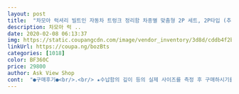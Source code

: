 ```yaml
---
layout: post 
title:  "차모아 럭셔리 빌트인 자동차 트렁크 정리함 차종별 맞춤형 2P 세트, 2P타입 (추가정보란에 차종코드만 작성)" 
description: 차모아 럭 ..
date: 2020-02-08 06:13:37 
img: https://static.coupangcdn.com/image/vendor_inventory/3d8d/cddb4f2be808eeedcb9bbddb3603004fe93c429dd32e0e683d4256311220.jpg 
linkUrl: https://coupa.ng/bozBts 
categories: [1018] 
color: BF360C 
price: 29800 
author: Ask View Shop 
cont:  "●구매후기●<br/>.<br/> ★수납함의 깊이 등의 실제 사이즈를 측정 후 구매하시기를 바랍니다.<br/><br/>가격도 저렴하고 차에 딱 맞춤형이라 기종 선택할 수 있어서 좋더라구요<br/>경제적인 것 같아요<br/>근데 기존 칸막이 대비 짐이 많이 안들어가서... <br/><br/>더이상 트렁크가 쓰레기장이 아니게 되었어요ㅋㅋ 트렁크정리함은<br/>매우 고민에 빠져습니다.<br/>.<br/><br/>사진과 같이 깔끔해집니다.<br/><br/>어쩌죠<br/>지인이나 친구들 선물하기에도 좋은것 같네요<br/>찍찍이도 잘 붙고 접이식이라 휴대하기에도 좋고 부피도 덜차지해서<br/>트렁크가 지저분해서 정리하려고 찾아보던 와중에 이 상품이 제일 괜찮아 보여서 샀습니다.<br/> 기존에 사용하던 박스는 공간을 많이 차지했었는데, 이 트렁크 정리함은 자투리 공간을 잘 활용하여 효율성 면에서도 좋고, 세차용품 같은 작은 물품들을 보관할 수 있어서 큰 물품들과의 구분이 용이하고, 디자인도 튀지 않고 무난해서 마음에 듭니다.<br/> 포장도 깔끔하게 잘 되서 왔고 배송도 빨라서 더욱 좋았습니다.<br/> 설치도 그냥 찍찍이를 붙이면 되서 쉬웠고 따로 동봉해준 밸크로 패드가 있어서 주행 중 물건이 쏟아질 걱정 없이 안전하게 사용할 수 있을 것 같습니다.<br/> 저가 중국산 제품이 아니라 국산 제품이라서 믿고 구매할 수 있었습니다.<br/> 차종에 따라 맞춤식으로 선택할 수 있고, 차량의 남는 공간까지 알뜰하게 사용할 수 있어서 좋았습니다.<br/> 아직 얼마 사용해 보진 않았지만 현재까지는 만족스럽고, 트렁크 정리가 필요한 사람들에게 추천해 줄 만한 상품입니다.<br/><br/>트렁크에 워낙 많은 물건들을 넣고 다녀서 정리를 좀 해야겠다 싶었는데<br/>필수입니다.<br/><br/>흑흑<br/>" 
---
```

